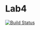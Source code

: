 # Lab4
[![Build Status](https://travis-ci.org/KarDeMumman/Lab4.svg?branch=master)](https://travis-ci.org/KarDeMumman/Lab4)
